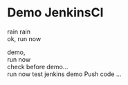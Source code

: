 # Demo JenkinsCI
rain rain    
ok, run now    

demo,    
run now    
check before demo...     
run now
test jenkins demo
Push code ...
